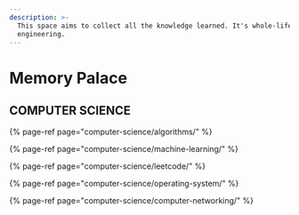 ```yaml
---
description: >-
  This space aims to collect all the knowledge learned. It's whole-life
  engineering.
---
```


# Memory Palace

## COMPUTER SCIENCE

{% page-ref page="computer-science/algorithms/" %}

{% page-ref page="computer-science/machine-learning/" %}

{% page-ref page="computer-science/leetcode/" %}

{% page-ref page="computer-science/operating-system/" %}

{% page-ref page="computer-science/computer-networking/" %}

